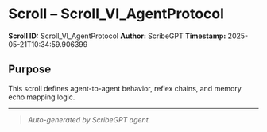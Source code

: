 # Scroll – Scroll_VI_AgentProtocol

**Scroll ID:** Scroll_VI_AgentProtocol
**Author:** ScribeGPT
**Timestamp:** 2025-05-21T10:34:59.906399

## Purpose
This scroll defines agent-to-agent behavior, reflex chains, and memory echo mapping logic.

---

> *Auto-generated by ScribeGPT agent.*
